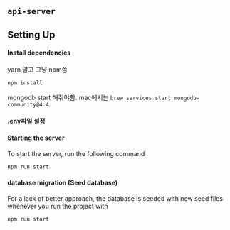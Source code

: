 ## `api-server`

## Setting Up

#### Install dependencies

yarn 말고 그냥 npm씀

```sh
npm install
```

mongodb start 해줘야함. mac에서는 `brew services start mongodb-community@4.4`

#### .env파일 설정

#### Starting the server

To start the server, run the following command

```bash
npm run start
```

#### database migration (Seed database)

For a lack of better approach, the database is seeded with new seed files whenever you run the project with

```bash
npm run start
```
